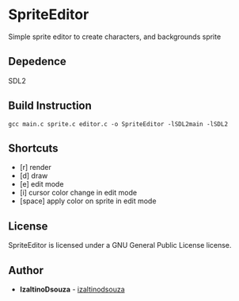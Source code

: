 # SpriteEditor

Simple sprite editor to create characters, and backgrounds sprite

## Depedence
SDL2

## Build Instruction
```
gcc main.c sprite.c editor.c -o SpriteEditor -lSDL2main -lSDL2 
```
## Shortcuts
* [r]     render
* [d]     draw
* [e]     edit mode
* [i]     cursor color change in edit mode
* [space] apply color on sprite in edit mode

## License
SpriteEditor is licensed under a GNU General Public License license.

## Author
* **IzaltinoDsouza** - [izaltinodsouza](https://github.com/izaltinodsouza)

